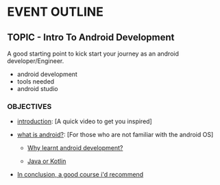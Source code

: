 # EVENT OUTLINE

## TOPIC - Intro To Android Development 
A good starting point to kick start your journey as an android developer/Engineer.

- android development
- tools needed
- android studio

### OBJECTIVES

- [introduction](https://www.youtube.com/watch?v=DZ-rEgAWFkQ): [A quick video to get you inspired]

- [what is android?](https://www.youtube.com/watch?v=KitoxUB11go): [For those who are not familiar with the android OS]

    - [Why learnt android development?](https://www.youtube.com/watch?v=LzznJYfhRSg)

    - [Java or Kotlin](https://www.youtube.com/watch?v=9wWgw9smBJs&t=29s)
    
- [In conclusion, a good course i'd recommend](https://www.udemy.com/course/android-kotlin-developer/)

